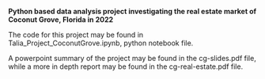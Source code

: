 **Python based data analysis project investigating the real estate market of Coconut Grove, Florida in 2022**

The code for this project may be found in Talia_Project_CoconutGrove.ipynb, python notebook file.

A powerpoint summary of the project may be found in the cg-slides.pdf file, while a more in depth report may be found in the cg-real-estate.pdf file.
